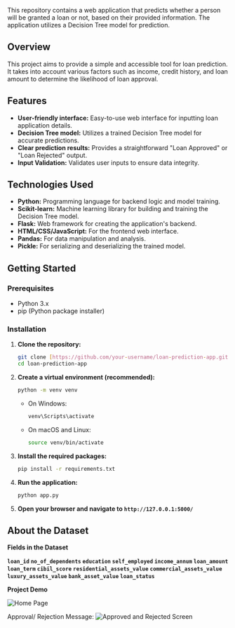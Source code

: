 This repository contains a web application that predicts whether a person will be granted a loan or not, based on their provided information. The application utilizes a Decision Tree model for prediction.

## Overview

This project aims to provide a simple and accessible tool for loan prediction. It takes into account various factors such as income, credit history, and loan amount to determine the likelihood of loan approval.

## Features

* **User-friendly interface:** Easy-to-use web interface for inputting loan application details.
* **Decision Tree model:** Utilizes a trained Decision Tree model for accurate predictions.
* **Clear prediction results:** Provides a straightforward "Loan Approved" or "Loan Rejected" output.
* **Input Validation:** Validates user inputs to ensure data integrity.

## Technologies Used

* **Python:** Programming language for backend logic and model training.
* **Scikit-learn:** Machine learning library for building and training the Decision Tree model.
* **Flask:** Web framework for creating the application's backend.
* **HTML/CSS/JavaScript:** For the frontend web interface.
* **Pandas:** For data manipulation and analysis.
* **Pickle:** For serializing and deserializing the trained model.

## Getting Started

### Prerequisites

* Python 3.x
* pip (Python package installer)

### Installation

1.  **Clone the repository:**

    ```bash
    git clone [https://github.com/your-username/loan-prediction-app.git](https://www.google.com/search?q=https://github.com/your-username/loan-prediction-app.git)
    cd loan-prediction-app
    ```

2.  **Create a virtual environment (recommended):**

    ```bash
    python -m venv venv
    ```

    * On Windows:

        ```bash
        venv\Scripts\activate
        ```

    * On macOS and Linux:

        ```bash
        source venv/bin/activate
        ```

3.  **Install the required packages:**

    ```bash
    pip install -r requirements.txt
    ```

4.  **Run the application:**

    ```bash
    python app.py
    ```

5.  **Open your browser and navigate to `http://127.0.0.1:5000/`**


## About the Dataset
**Fields in the Dataset**

**`loan_id`	`no_of_dependents`	`education`	`self_employed`	`income_annum`	`loan_amount`	`loan_term`	`cibil_score`	`residential_assets_value`	`commercial_assets_value`	`luxury_assets_value`	`bank_asset_value`	`loan_status`**

**Project Demo**

![Home Page](https://github.com/user-attachments/assets/8d4a7028-12b1-4163-8d3e-fc6a36f7fe11)

Approval/ Rejection Message:
![Approved and Rejected Screen](https://github.com/user-attachments/assets/c16fdf10-04b4-46d7-b90d-3a295761bd90)
